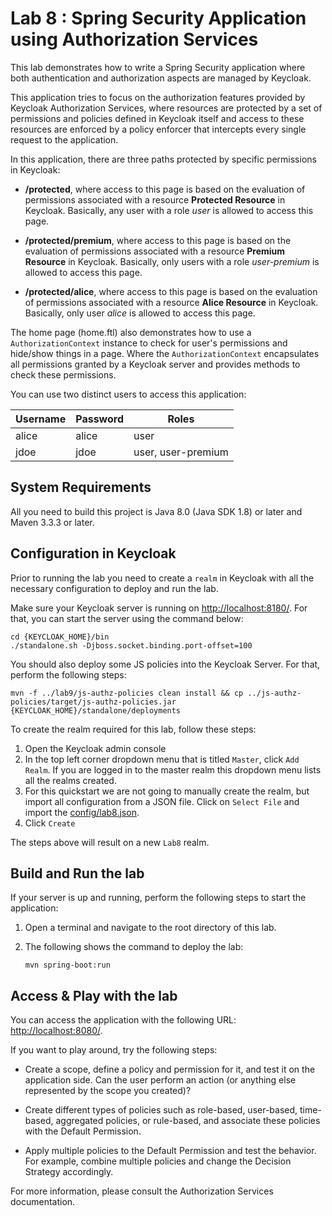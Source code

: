 Lab 8 : Spring Security Application using Authorization Services
===================================================

This lab demonstrates how to write a Spring Security application where both authentication and
authorization aspects are managed by <span>Keycloak</span>.

This application tries to focus on the authorization features provided by <span>Keycloak</span> Authorization Services, where resources are
protected by a set of permissions and policies defined in Keycloak itself and access to these resources are enforced by a policy enforcer
that intercepts every single request to the application.

In this application, there are three paths protected by specific permissions in <span>Keycloak</span>:

* **/protected**, where access to this page is based on the evaluation of permissions associated with a resource **Protected Resource** in <span>Keycloak</span>. Basically,
any user with a role *user* is allowed to access this page.

* **/protected/premium**, where access to this page is based on the evaluation of permissions associated with a resource **Premium Resource** in <span>Keycloak</span>. Basically,
only users with a role *user-premium* is allowed to access this page.

* **/protected/alice**, where access to this page is based on the evaluation of permissions associated with a resource **Alice Resource** in <span>Keycloak</span>. Basically,
only user *alice* is allowed to access this page.

The home page (home.ftl) also demonstrates how to use a ``AuthorizationContext`` instance to check for user's permissions and hide/show
things in a page. Where the ``AuthorizationContext`` encapsulates all permissions granted by a <span>Keycloak</span> server and provides methods
to check these permissions.

You can use two distinct users to access this application:

|Username|Password|Roles|
|---|---|---|
|alice|alice|user|
|jdoe|jdoe|user, user-premium|


System Requirements
-------------------

All you need to build this project is Java 8.0 (Java SDK 1.8) or later and Maven 3.3.3 or later.


Configuration in <span>Keycloak</span>
-----------------------

Prior to running the lab you need to create a `realm` in <span>Keycloak</span> with all the necessary configuration to deploy and run the lab.

Make sure your <span>Keycloak</span> server is running on <http://localhost:8180/>. For that, you can start the server using the command below:

   ````
   cd {KEYCLOAK_HOME}/bin
   ./standalone.sh -Djboss.socket.binding.port-offset=100
   
   ````

You should also deploy some JS policies into the Keycloak Server. For that, perform the following steps:

   ````
   mvn -f ../lab9/js-authz-policies clean install && cp ../js-authz-policies/target/js-authz-policies.jar {KEYCLOAK_HOME}/standalone/deployments
   ````

To create the realm required for this lab, follow these steps:

1. Open the <span>Keycloak</span> admin console
2. In the top left corner dropdown menu that is titled `Master`, click `Add Realm`. If you are logged in to the master realm this dropdown menu lists all the realms created.
3. For this quickstart we are not going to manually create the realm, but import all configuration from a JSON file. Click on `Select File` and import the [config/lab8.json](config/lab8.json).
4. Click `Create`

The steps above will result on a new `Lab8` realm.

Build and Run the lab
-------------------------------

If your server is up and running, perform the following steps to start the application:

1. Open a terminal and navigate to the root directory of this lab.

2. The following shows the command to deploy the lab:

   ````
   mvn spring-boot:run

   ````

Access & Play with the lab
---------------------

You can access the application with the following URL: <http://localhost:8080/>.

If you want to play around, try the following steps:

* Create a scope, define a policy and permission for it, and test it on the application side. Can the user perform an action (or anything else represented by the scope you created)?

* Create different types of policies such as role-based, user-based, time-based, aggregated policies, or rule-based, and associate these policies with the Default Permission.

* Apply multiple policies to the Default Permission and test the behavior. For example, combine multiple policies and change the Decision Strategy accordingly.

For more information, please consult the Authorization Services documentation.